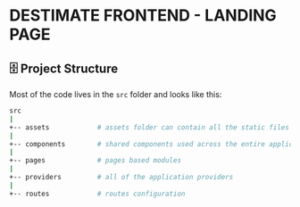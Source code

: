 # DESTIMATE FRONTEND - LANDING PAGE

## 🗄️ Project Structure

Most of the code lives in the `src` folder and looks like this:

```sh
src
|
+-- assets            # assets folder can contain all the static files such as images, etc.
|
+-- components        # shared components used across the entire application
|
+-- pages             # pages based modules
|
+-- providers         # all of the application providers
|
+-- routes            # routes configuration
```
